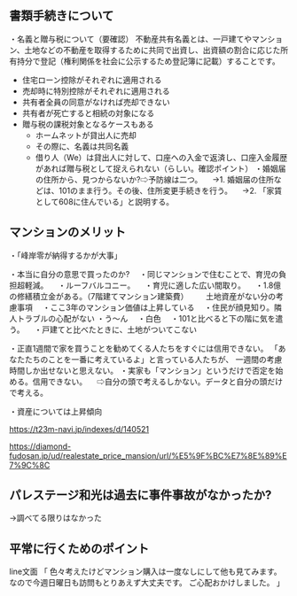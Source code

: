 

## 書類手続きについて

・名義と贈与税について（要確認）
不動産共有名義とは、一戸建てやマンション、土地などの不動産を取得するために共同で出資し、出資額の割合に応じた所有持分で登記（権利関係を社会に公示するため登記簿に記載）することです。
* 住宅ローン控除がそれぞれに適用される
* 売却時に特別控除がそれぞれに適用される
* 共有者全員の同意がなければ売却できない
* 共有者が死亡すると相続の対象になる
* 贈与税の課税対象となるケースもある
    * ホームネットが貸出人に売却
    * その際に、名義は共同名義
    * 借り人（We）は貸出人に対して、口座への入金で返済し、口座入金履歴があれば贈与税として捉えられない（らしい。確認ポイント）
・婚姻届の住所から、見つからないか?⇨予防線は二つ。
　→1. 婚姻届の住所などは、101のまま行う。その後、住所変更手続きを行う。
　→2. 「家賃として608に住んでいる」と説明する。



## マンションのメリット

・「峰岸零が納得するかが大事」

・本当に自分の意思で買ったのか?
　・同じマンションで住むことで、育児の負担超軽減。
　・ルーフバルコニー。
　・育児に適した広い間取り。
　・1.8億の修繕積立金がある。（7階建てマンション建築費）
　　土地資産がない分の考慮事項
　・ここ3年のマンション価値は上昇している
　・住民が顔見知り。隣人トラブルの心配がない
・う〜ん
　・白色
　・101と比べると下の階に気を遣う。
　・戸建てと比べたときに、土地がついてこない




・正直1週間で家を買うことを勧めてくる人たちをすぐには信用できない。
「あなたたちのことを一番に考えているよ」と言っている人たちが、
一週間の考慮時間しか出せないと思えない。
・実家も「マンション」というだけで否定を始める。信用できない。
　⇨自分の頭で考えるしかない。データと自分の頭だけで考える。




・資産については上昇傾向

https://t23m-navi.jp/indexes/d/140521

https://diamond-fudosan.jp/ud/realestate_price_mansion/url/%E5%9F%BC%E7%8E%89%E7%9C%8C



## パレステージ和光は過去に事件事故がなかったか?
→調べてる限りはなかった



## 平常に行くためのポイント



line文面
「
色々考えたけどマンション購入は一度なしにして他も見てみます。
なので今週日曜日も訪問もとりあえず大丈夫です。
ご心配おかけしました。
」












